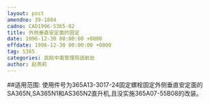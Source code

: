 ```yaml
---
layout: post
amendno: 39-1804
cadno: CAD1996-S365-02
title: 外侧垂直安定面的固定
date: 1996-12-30 00:00:00 +0800
effdate: 1996-12-30 00:00:00 +0800
tag: S365
categories: 民航中南管理局适航处
author: 赵燕莉
---
```


##适用范围:
使用件号为365A13-3017-24固定螺栓固定外侧垂直安定面的SA365N,SA365N1和AS365N2直升机,且没实施365A07-55B08的改装。

